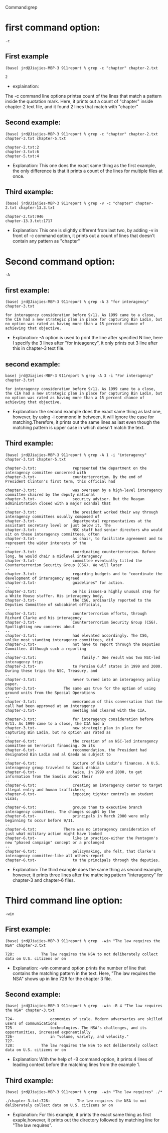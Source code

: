 Command:grep
 
first command option:
=
```
-c
```
 First example
 -
```
(base) jrd@Jiajies-MBP-3 911report % grep -c "chapter" chapter-2.txt 
```
```
2
```
- explaination:

The -c command line options printsa count of the lines that match a pattern inside the quotation mark. Here, it prints out a count of "chapter" inside chapter-2 text file, and it found 2 lines that match with "chapter"

Second example:
-
```
(base) jrd@Jiajies-MBP-3 911report % grep -c "chapter" chapter-2.txt chapter-3.txt chapter-5.txt
```
```
chapter-2.txt:2
chapter-3.txt:6
chapter-5.txt:4
```
- Explanation:
This one does the exact same thing as the first example, the only difference is that it prints a count of the lines for multiple files at once.

Third example:
-
```
(base) jrd@Jiajies-MBP-3 911report % grep -v -c "chapter" chapter-2.txt chapter-13.3.txt
```
```
chapter-2.txt:946
chapter-13.3.txt:1717
```
- Explanation:
This one is slightly different from last two, by adding -v in front of -c command option, it prints out a count of lines that doesn't contain any pattern as "chapter"

Second command option:
=
```
-A
```

first example:
-
```
(base) jrd@Jiajies-MBP-3 911report % grep -A 3 "for interagency" chapter-3.txt
```
```
for interagency consideration before 9/11. As 1999 came to a close, the CIA had a new strategic plan in place for capturing Bin Ladin, but no option was rated as having more than a 15 percent chance of achieving that objective.
```
- Explanation:
-A option is used to print the line after specified N line, here I specify the 3 lines after "for inteagency", it only prints out 3 line after this in chapter-3 text file.

second example:
-
```
base) jrd@Jiajies-MBP-3 911report % grep -A 3 -i "For interagency" chapter-3.txt
```
```
for interagency consideration before 9/11. As 1999 came to a close, the CIA had a new strategic plan in place for capturing Bin Ladin, but no option was rated as having more than a 15 percent chance of achieving that objective.
```
- Explanation: the second example does the exact same thing as last one, however, by using -i commond in between, it will ignore the case for matching.Therefore, it prints out the same lines as last even though the matching pattern is upper case in which doesn't match the text.

Third example:
-
```
(base) jrd@Jiajies-MBP-3 911report % grep -A 1 -i "interagency" chapter-3.txt chapter-5.txt
```
```
chapter-3.txt:                represented the department on the interagency committee concerned with
chapter-3.txt-                counterterrorism. By the end of President Clinton's first term, this official had
--
chapter-3.txt:                was overseen by a high-level interagency committee chaired by the deputy national
chapter-3.txt-                security adviser. But the Reagan administration closed with a major scandal that
--
chapter-3.txt:                the president worked their way through interagency committees usually composed of
chapter-3.txt-                departmental representatives at the assistant secretary level or just below it. The
chapter-3.txt:                NSC staff had senior directors who would sit on these interagency committees, often
chapter-3.txt-                as chair, to facilitate agreement and to represent the wider interests of the
--
chapter-3.txt:                coordinating counterterrorism. Before long, he would chair a midlevel interagency
chapter-3.txt-                committee eventually titled the Counterterrorism Security Group (CSG). We will later
--
chapter-3.txt:                regarding budgets and to "coordinate the development of interagency agreed
chapter-3.txt-                guidelines" for action.
--
chapter-3.txt:                on his issues-a highly unusual step for a White House staffer. His interagency body,
chapter-3.txt-                the CSG, ordinarily reported to the Deputies Committee of subcabinet officials,
--
chapter-3.txt:                counterterrorism efforts, through Richard Clarke and his interagency
chapter-3.txt-                Counterterrorism Security Group (CSG). Spotlighting new concerns about
--
chapter-3.txt:                had elevated accordingly. The CSG, unlike most standing interagency committees, did
chapter-3.txt-                not have to report through the Deputies Committee. Although such a reporting
--
chapter-3.txt:                    family." One result was two NSC-led interagency trips
chapter-3.txt-                to Persian Gulf states in 1999 and 2000. During these trips the NSC, Treasury, and
--
chapter-3.txt:                never turned into an interagency policy paper.
chapter-3.txt-            The same was true for the option of using ground units from the Special Operations
--
chapter-3.txt:                memorandum of this conversation that the call had been approved at an interagency
chapter-3.txt-                meeting and cleared with the CIA.
--
chapter-3.txt:                for interagency consideration before 9/11. As 1999 came to a close, the CIA had a
chapter-3.txt-                new strategic plan in place for capturing Bin Ladin, but no option was rated as
--
chapter-6.txt:                the creation of an NSC-led interagency committee on terrorist financing. On its
chapter-6.txt-                recommendation, the President had designated Bin Ladin and al Qaeda as subject to
--
chapter-6.txt:                picture of Bin Ladin's finances. A U.S. interagency group traveled to Saudi Arabia
chapter-6.txt-                twice, in 1999 and 2000, to get information from the Saudis about their
--
chapter-6.txt:                creating an interagency center to target illegal entry and human traffickers;
chapter-6.txt-                imposing tighter controls on student visas;
--
chapter-6.txt:                groups than to executive branch interagency committees. The changes sought by the
chapter-6.txt-                principals in March 2000 were only beginning to occur before 9/11.
--
chapter-6.txt:            There was no interagency consideration of just what military action might have looked
chapter-6.txt-                like in practice-either the Pentagon's new "phased campaign" concept or a prolonged
--
chapter-6.txt:                policymaking, she felt, that Clarke's interagency committee-like all others-report
chapter-6.txt-                to the principals through the deputies.
```
- Explanation:
The third example does the same thing as second example, however, it prints three lines after the mathcing pattern "interagency" for chapter-3 and chapter-6 files.

Third command line option:
=
```
-win
```

First example:
-
```
(base) jrd@Jiajies-MBP-3 911report % grep  -win "The law requires the NSA" chapter-3.txt 
```
```
728:            The law requires the NSA to not deliberately collect data on U.S. citizens or on
```
- Explanation:
-win command option prints the number of line that contains the matching pattern in the text. Here, "The law requires the NSA" shows up in line 728 for the chapter 3 file.

Second example:
-
```
(base) jrd@Jiajies-MBP-3 911report % grep  -win -B 4 "The law requires the NSA" chapter-3.txt
```
```
724-                economies of scale. Modern adversaries are skilled users of communications
725-                technologies. The NSA's challenges, and its opportunities, increased exponentially
726-                in "volume, variety, and velocity."
727-            
728:            The law requires the NSA to not deliberately collect data on U.S. citizens or on
```
- Explanation:
With the help of -B command option, it prints 4 lines of leading context before the matching lines from the example 1.

Third example:
-
```
(base) jrd@Jiajies-MBP-3 911report % grep  -win "The law requires" ./*
```
```
./chapter-3.txt:728:            The law requires the NSA to not deliberately collect data on U.S. citizens or on
```
- Explanation:
For this example, it prints the exact same thing as first exaple,however, it prints out the directory followed by matching line for "The law requires".
